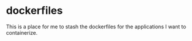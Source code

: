 # dockerfiles
This is a place for me to stash the dockerfiles for the applications I want to containerize.

